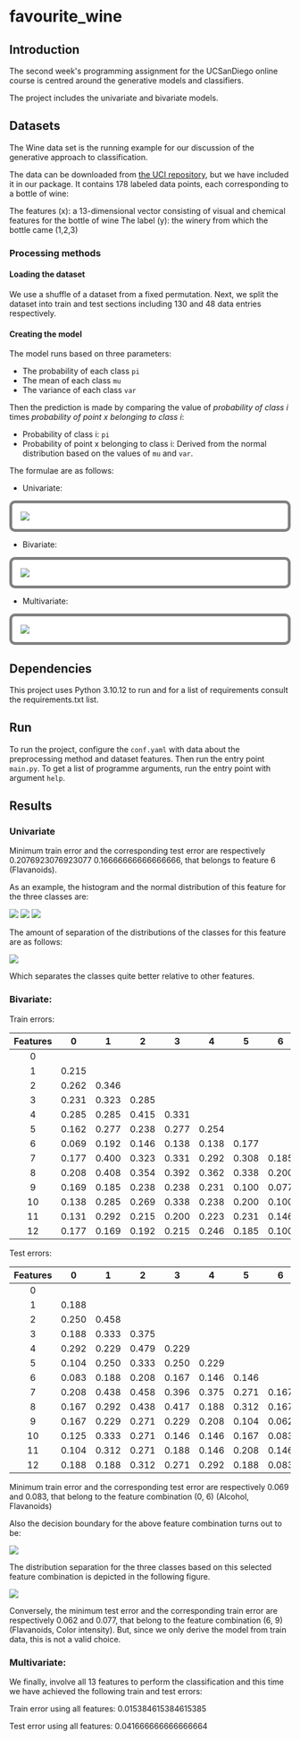 # favourite_wine

## Introduction

The second week's programming assignment for the UCSanDiego online course is centred around the generative models and classifiers.

The project includes the univariate and bivariate models.

## Datasets

The Wine data set is the running example for our discussion of the generative approach to classification.

The data can be downloaded from [the UCI repository](https://archive.ics.uci.edu/ml/datasets/wine), but we have included it in our package. It contains 178 labeled data points, each corresponding to a bottle of wine:

The features (x): a 13-dimensional vector consisting of visual and chemical features for the bottle of wine
The label (y): the winery from which the bottle came (1,2,3)

### Processing methods

#### Loading the dataset

We use a shuffle of a dataset from a fixed permutation. Next, we split the dataset into train and test sections including 130 and 48 data entries respectively.

#### Creating the model

The model runs based on three parameters:
- The probability of each class `pi`
- The mean of each class `mu`
- The variance of each class `var`

Then the prediction is made by comparing the value of *probability of class i* times *probability of point x belonging to class i*:
- Probability of class i: `pi`
- Probability of point x belonging to class i: Derived from the normal distribution based on the values of `mu` and `var`.

The formulae are as follows:
- Univariate:

<div class="formula" style="
                background-color: white;
                padding: 15px;
                border-style: solid;
                border-color: gray;
                border-width: 5px;
                border-radius: 10px;">
<img src="./assets/univariate_formula.png"></img>
</div>

- Bivariate:

<div class="formula" style="
                background-color: white;
                padding: 15px;
                border-style: solid;
                border-color: gray;
                border-width: 5px;
                border-radius: 10px;">
<img src="./assets/bivariate_formula.png"></img>
</div>

- Multivariate:

<div class="formula" style="
                background-color: white;
                padding: 15px;
                border-style: solid;
                border-color: gray;
                border-width: 5px;
                border-radius: 10px;">
<img src="./assets/multivariate_formula.png"></img>
</div>

## Dependencies

This project uses Python 3.10.12 to run and for a list of requirements consult the requirements.txt list.

## Run

To run the project, configure the `conf.yaml` with data about the preprocessing method and dataset features. Then run the entry point `main.py`. To get a list of programme arguments, run the entry point with argument `help`.

## Results

### Univariate

Minimum train error and the corresponding test error are respectively 0.2076923076923077 0.16666666666666666, that belongs to feature 6 (Flavanoids).

As an example, the histogram and the normal distribution of this feature for the three classes are:

![](./assets/winery1_uni_feature.png)
![](./assets/winery2_uni_feature.png)
![](./assets/winery3_uni_feature.png)

The amount of separation of the distributions of the classes for this feature are as follows:

![](./assets/winery_label_uni_dists_flavanoids.png)

Which separates the classes quite better relative to other features.

### Bivariate:

Train errors:

|Features|       0|       1|       2|       3|       4|       5|       6|       7|       8|       9|       10|      11|      12|
|:-:|:-:|:-:|:-:|:-:|:-:|:-:|:-:|:-:|:-:|:-:|:-:|:-:|:-:|
|0|
|1|       0.215|
|2|       0.262|   0.346|
|3|       0.231|   0.323|   0.285|
|4|       0.285|   0.285|   0.415|   0.331|
|5|       0.162|   0.277|   0.238|   0.277|   0.254|
|6|       0.069|   0.192|   0.146|   0.138|   0.138|   0.177|
|7|       0.177|   0.400|   0.323|   0.331|   0.292|   0.308|   0.185|
|8|       0.208|   0.408|   0.354|   0.392|   0.362|   0.338|   0.200|   0.369|
|9|       0.169|   0.185|   0.238|   0.238|   0.231|   0.100|   0.077|   0.215|   0.177|
|10|      0.138|   0.285|   0.269|   0.338|   0.238|   0.200|   0.100|   0.269|   0.323|   0.162|
|11|      0.131|   0.292|   0.215|   0.200|   0.223|   0.231|   0.146|   0.277|   0.308|   0.085|   0.231|
|12|      0.177|   0.169|   0.192|   0.215|   0.246|   0.185|   0.100|   0.154|   0.185|   0.115|   0.108|   0.092|

Test errors:

|Features|       0|       1|       2|       3|       4|       5|       6|       7|       8|       9|       10|      11|      12|
|:-:|:-:|:-:|:-:|:-:|:-:|:-:|:-:|:-:|:-:|:-:|:-:|:-:|:-:|
0|
1|       0.188|
2|       0.250|   0.458|
3|       0.188|   0.333|   0.375|
4|       0.292|   0.229|   0.479|   0.229|
5|       0.104|   0.250|   0.333|   0.250|   0.229|
6|       0.083|   0.188|   0.208|   0.167|   0.146|   0.146|
7|       0.208|   0.438|   0.458|   0.396|   0.375|   0.271|   0.167|
8|       0.167|   0.292|   0.438|   0.417|   0.188|   0.312|   0.167|   0.375|
9|       0.167|   0.229|   0.271|   0.229|   0.208|   0.104|   0.062|   0.250|   0.104|
10|      0.125|   0.333|   0.271|   0.146|   0.146|   0.167|   0.083|   0.292|   0.229|   0.167|
11|      0.104|   0.312|   0.271|   0.188|   0.146|   0.208|   0.146|   0.271|   0.333|   0.188|   0.229|
12|      0.188|   0.188|   0.312|   0.271|   0.292|   0.188|   0.083|   0.229|   0.208|   0.104|   0.146|   0.083|

Minimum train error and the corresponding test error are respectively 0.069 and 0.083, that belong to the feature combination (0, 6) (Alcohol, Flavanoids)

Also the decision boundary for the above feature combination turns out to be:

![](./assets/winery_decision_boundary_features_0_6.png)

The distribution separation for the three classes based on this selected feature combination is depicted in the following figure.

![](./assets/winery_data_separation_by_features_0_6.png)

Conversely, the minimum test error and the corresponding train error are respectively 0.062 and 0.077, that belong to the feature combination (6, 9) (Flavanoids, Color intensity). But, since we only derive the model from train data, this is not a valid choice.

### Multivariate:

We finally, involve all 13 features to perform the classification and this time we have achieved the following train and test errors:

Train error using all features: 0.015384615384615385

Test error using all features: 0.041666666666666664